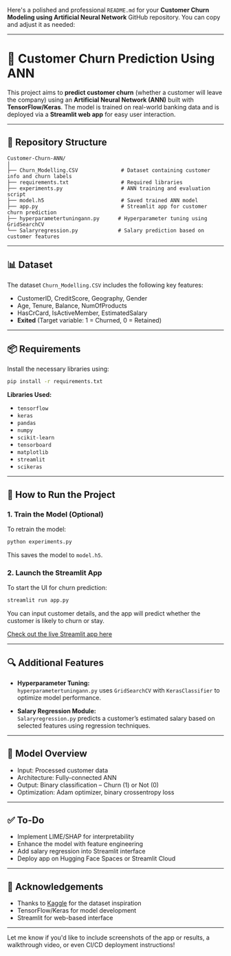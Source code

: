 Here's a polished and professional `README.md` for your **Customer Churn Modeling using Artificial Neural Network** GitHub repository. You can copy and adjust it as needed:

---

# 🧠 Customer Churn Prediction Using ANN

This project aims to **predict customer churn** (whether a customer will leave the company) using an **Artificial Neural Network (ANN)** built with **TensorFlow/Keras**. The model is trained on real-world banking data and is deployed via a **Streamlit web app** for easy user interaction.

---

## 📁 Repository Structure

```
Customer-Churn-ANN/
│
├── Churn_Modelling.CSV              # Dataset containing customer info and churn labels
├── requirements.txt                 # Required libraries
├── experiments.py                   # ANN training and evaluation script
├── model.h5                         # Saved trained ANN model
├── app.py                           # Streamlit app for customer churn prediction
├── hyperparametertuningann.py      # Hyperparameter tuning using GridSearchCV
└── Salaryregression.py             # Salary prediction based on customer features
```

---

## 📊 Dataset

The dataset `Churn_Modelling.CSV` includes the following key features:

- CustomerID, CreditScore, Geography, Gender
- Age, Tenure, Balance, NumOfProducts
- HasCrCard, IsActiveMember, EstimatedSalary
- **Exited** (Target variable: 1 = Churned, 0 = Retained)

---

## 📦 Requirements

Install the necessary libraries using:

```bash
pip install -r requirements.txt
```

**Libraries Used:**
- `tensorflow`
- `keras`
- `pandas`
- `numpy`
- `scikit-learn`
- `tensorboard`
- `matplotlib`
- `streamlit`
- `scikeras`

---

## 🚀 How to Run the Project

### 1. Train the Model (Optional)

To retrain the model:

```bash
python experiments.py
```

This saves the model to `model.h5`.

### 2. Launch the Streamlit App

To start the UI for churn prediction:

```bash
streamlit run app.py
```

You can input customer details, and the app will predict whether the customer is likely to churn or stay.

[Check out the live Streamlit app here](https://ann-classification-churn-rkf6viuxmxx2nempsdhffn.streamlit.app/)

---

## 🔍 Additional Features

- **Hyperparameter Tuning:**  
  `hyperparametertuningann.py` uses `GridSearchCV` with `KerasClassifier` to optimize model performance.

- **Salary Regression Module:**  
  `Salaryregression.py` predicts a customer’s estimated salary based on selected features using regression techniques.

---

## 🧠 Model Overview

- Input: Processed customer data
- Architecture: Fully-connected ANN
- Output: Binary classification – Churn (1) or Not (0)
- Optimization: Adam optimizer, binary crossentropy loss

---

## ✅ To-Do

- Implement LIME/SHAP for interpretability
- Enhance the model with feature engineering
- Add salary regression into Streamlit interface
- Deploy app on Hugging Face Spaces or Streamlit Cloud

---

## 📌 Acknowledgements

- Thanks to [Kaggle](https://www.kaggle.com/) for the dataset inspiration
- TensorFlow/Keras for model development
- Streamlit for web-based interface

---

Let me know if you'd like to include screenshots of the app or results, a walkthrough video, or even CI/CD deployment instructions!
